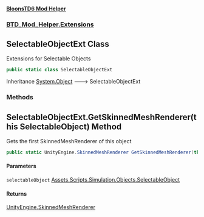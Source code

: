 #### [BloonsTD6 Mod Helper](index.md 'index')
### [BTD_Mod_Helper.Extensions](index.md#BTD_Mod_Helper.Extensions 'BTD_Mod_Helper.Extensions')

## SelectableObjectExt Class

Extensions for Selectable Objects

```csharp
public static class SelectableObjectExt
```

Inheritance [System.Object](https://docs.microsoft.com/en-us/dotnet/api/System.Object 'System.Object') &#129106; SelectableObjectExt
### Methods

<a name='BTD_Mod_Helper.Extensions.SelectableObjectExt.GetSkinnedMeshRenderer(thisAssets.Scripts.Simulation.Objects.SelectableObject)'></a>

## SelectableObjectExt.GetSkinnedMeshRenderer(this SelectableObject) Method

Gets the first SkinnedMeshRenderer of this object

```csharp
public static UnityEngine.SkinnedMeshRenderer GetSkinnedMeshRenderer(this Assets.Scripts.Simulation.Objects.SelectableObject selectableObject);
```
#### Parameters

<a name='BTD_Mod_Helper.Extensions.SelectableObjectExt.GetSkinnedMeshRenderer(thisAssets.Scripts.Simulation.Objects.SelectableObject).selectableObject'></a>

`selectableObject` [Assets.Scripts.Simulation.Objects.SelectableObject](https://docs.microsoft.com/en-us/dotnet/api/Assets.Scripts.Simulation.Objects.SelectableObject 'Assets.Scripts.Simulation.Objects.SelectableObject')

#### Returns
[UnityEngine.SkinnedMeshRenderer](https://docs.microsoft.com/en-us/dotnet/api/UnityEngine.SkinnedMeshRenderer 'UnityEngine.SkinnedMeshRenderer')